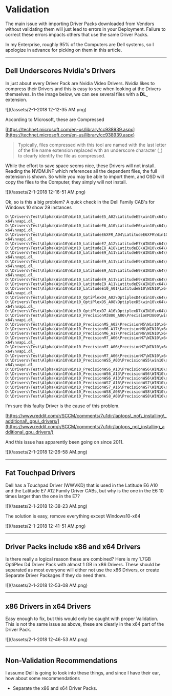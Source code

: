 # Validation

The main issue with importing Driver Packs downloaded from Vendors without validating them will just lead to errors in your Deployment.  Failure to correct these errors impacts others that use the same Driver Packs.

In my Enterprise, roughly 95% of the Computers are Dell systems, so I apologize in advance for picking on them in this article.

---

## Dell Underscores Nvidia's Drivers

In just about every Driver Pack are Nvidia Video Drivers.  Nvidia likes to compress their Drivers and this is easy to see when looking at the Drivers themselves.  In the image below, we can see several files with a **DL\_** extension.

![](/assets/2-1-2018 12-12-35 AM.png)

According to Microsoft, these are Compressed

[https://technet.microsoft.com/en-us/library/cc938939.aspx](https://technet.microsoft.com/en-us/library/cc938939.aspx)

> Typically, files compressed with this tool are named with the last letter of the file name extension replaced with an underscore character \(\_\) to clearly identify the file as compressed.

While the effort to save space seems nice, these Drivers will not install.  Reading the NVDM.INF which references all the dependent files, the full extension is shown.  So while you may be able to import them, and OSD will copy the files to the Computer, they simply will not install.

![](/assets/2-1-2018 12-16-51 AM.png)

Ok, so is this a big problem?  A quick check in the Dell Family CAB's for Windows 10 show 29 instances

```
D:\Drivers\Test\Alpha\Win10\Win10_LatitudeE5_A02\LatitudeE5\win10\x64\video\N4MHX\Windows10-x64\nvapi.dl_
D:\Drivers\Test\Alpha\Win10\Win10_LatitudeE6_A10\LatitudeE6\win10\x64\video\N4MHX\Windows10-x64\nvapi.dl_
D:\Drivers\Test\Alpha\Win10\Win10_LatitudeE6XFR_A04\LatitudeE6XFR\Win10\x64\video\08PKM\Windows10-x64\nvapi.dl_
D:\Drivers\Test\Alpha\Win10\Win10_LatitudeE7_A12\LatitudeE7\WIN10\x64\Video\XCDV4\nvapi.dl_
D:\Drivers\Test\Alpha\Win10\Win10_LatitudeE8_A18\LatitudeE8\WIN10\x64\Video\XCDV4\nvapi.dl_
D:\Drivers\Test\Alpha\Win10\Win10_LatitudeE9_A11\LatitudeE9\WIN10\x64\Video\7MG3T\Windows10-x64\nvapi.dl_
D:\Drivers\Test\Alpha\Win10\Win10_LatitudeE9_A11\LatitudeE9\WIN10\x64\Video\H58F8\Windows10-x64\nvapi.dl_
D:\Drivers\Test\Alpha\Win10\Win10_LatitudeE9_A11\LatitudeE9\WIN10\x64\Video\K1TC4\Windows10-x64\nvapi.dl_
D:\Drivers\Test\Alpha\Win10\Win10_LatitudeE9_A11\LatitudeE9\WIN10\x64\Video\K7C9J\Display.Driver\Win10_x64\nvapi.dl_
D:\Drivers\Test\Alpha\Win10\Win10_LatitudeE9_A11\LatitudeE9\WIN10\x64\Video\K7C9J\Display.Driver\WinVista_7_8_8.1_x64\nvapi.dl_
D:\Drivers\Test\Alpha\Win10\Win10_LatitudeE10_A01\LatitudeE10\WIN10\x64\Video\02KPV\Windows10-x64\nvapi.dl_
D:\Drivers\Test\Alpha\Win10\Win10_OptiPlexD4_A02\OptiplexD4\Win10\x64\video\258DX\Display.Driver\nvapi.dl_
D:\Drivers\Test\Alpha\Win10\Win10_OptiPlexD5_A08\OptiplexD5\win10\x64\video\258DX\Windows10-x64\nvapi.dl_
D:\Drivers\Test\Alpha\Win10\Win10_OptiPlexD7_A16\OptiplexD7\WIN10\x64\Video\7MDNT\nvapi.dl_
D:\Drivers\Test\Alpha\Win10\Win10_PrecisionM3800_A00\PrecisionM3800\win10\x64\video\9PY90\Windows10-x64\nvapi.dl_
D:\Drivers\Test\Alpha\Win10\Win10_PrecisionM5_A02\PrecisionM5\Win10\x64\video\1F9M7\Display.Driver\nvapi.dl_
D:\Drivers\Test\Alpha\Win10\Win10_PrecisionM6_A17\PrecisionM6\WIN10\x64\Video\242X0\Display.Driver\Win10_x64\nvapi.dl_
D:\Drivers\Test\Alpha\Win10\Win10_PrecisionM6_A17\PrecisionM6\WIN10\x64\Video\242X0\Display.Driver\WinVista_7_8_8.1_x64\nvapi.dl_
D:\Drivers\Test\Alpha\Win10\Win10_PrecisionM7_A06\PrecisionM7\WIN10\x64\Video\04W6J\Windows10-x64\nvapi.dl_
D:\Drivers\Test\Alpha\Win10\Win10_PrecisionM7_A06\PrecisionM7\WIN10\x64\Video\27GW3\Windows10-x64\nvapi.dl_
D:\Drivers\Test\Alpha\Win10\Win10_PrecisionM7_A06\PrecisionM7\WIN10\x64\Video\CYKKX\Display.Driver\nvapi.dl_
D:\Drivers\Test\Alpha\Win10\Win10_PrecisionWS5_A03\PrecisionWS5\win10\x64\video\CY9PN\Windows10-x64\nvapi.dl_
D:\Drivers\Test\Alpha\Win10\Win10_PrecisionWS6_A13\PrecisionWS6\WIN10\x64\Video\95C25\nvapi.dl_
D:\Drivers\Test\Alpha\Win10\Win10_PrecisionWS6_A13\PrecisionWS6\WIN10\x64\Video\N1DWN\Display.Driver\nvapi.dl_
D:\Drivers\Test\Alpha\Win10\Win10_PrecisionWS6_A13\PrecisionWS6\WIN10\x64\Video\NV3PY\Display.Driver\nvapi.dl_
D:\Drivers\Test\Alpha\Win10\Win10_PrecisionWS7_A16\PrecisionWS7\WIN10\x64\Video\N1DWN\Display.Driver\nvapi.dl_
D:\Drivers\Test\Alpha\Win10\Win10_PrecisionWS7_A16\PrecisionWS7\WIN10\x64\Video\NV3PY\Display.Driver\nvapi.dl_
D:\Drivers\Test\Alpha\Win10\Win10_PrecisionWS8_A08\PrecisionWS8\WIN10\x64\Video\46C1H\nvapi.dl_
D:\Drivers\Test\Alpha\Win10\Win10_PrecisionWS8_A08\PrecisionWS8\WIN10\x64\Video\4KXK6\Display.Driver\nvapi.dl_
```

I'm sure this faulty Driver is the cause of this problem.

[https://www.reddit.com/r/SCCM/comments/7u1dir/laptops\_not\_installing\_additional\_gpu\_drivers/](https://www.reddit.com/r/SCCM/comments/7u1dir/laptops_not_installing_additional_gpu_drivers/)

And this issue has apparently been going on since 2011.

![](/assets/2-1-2018 12-26-58 AM.png)

---

## Fat Touchpad Drivers

Dell has a Touchpad Driver \(WWVKD\) that is used in the Latitude E6 A10 and the Latitude E7 A12 Family Driver CABs, but why is the one in the E6 10 times larger than the one in the E7?

![](/assets/2-1-2018 12-38-23 AM.png)

The solution is easy, remove everything except Windows10-x64

![](/assets/2-1-2018 12-41-51 AM.png)

---

## Driver Packs include x86 and x64 Drivers

Is there really a logical reason these are combined?  Here is my 1.7GB OptiPlex D4 Driver Pack with almost 1 GB in x86 Drivers.  These should be separated as most everyone will either not use the x86 Drivers, or create Separate Driver Packages if they do need them.

![](/assets/2-1-2018 12-53-08 AM.png)



---

## x86 Drivers in x64 Drivers

Easy enough to fix, but this would only be caught with proper Validation.  This is not the same issue as above, these are clearly in the x64 part of the Driver Pack.

![](/assets/2-1-2018 12-46-53 AM.png)

---

## Non-Validation Recommendations

I assume Dell is going to look into these things, and since I have their ear, how about some recommendations

* Separate the x86 and x64 Driver Packs.





